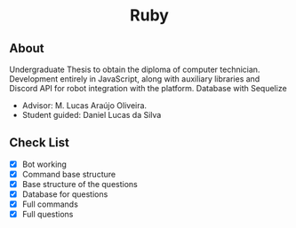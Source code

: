 <h1 align="center">Ruby</h1>

## About
Undergraduate Thesis to obtain the diploma of computer technician. Development entirely in JavaScript, along with auxiliary libraries and Discord API for robot integration with the platform. Database with Sequelize

- Advisor: M. Lucas Araújo Oliveira.
- Student guided: Daniel Lucas da Silva

## Check List

- [X] Bot working
- [X] Command base structure
- [X] Base structure of the questions
- [X] Database for questions
- [X] Full commands
- [X] Full questions
